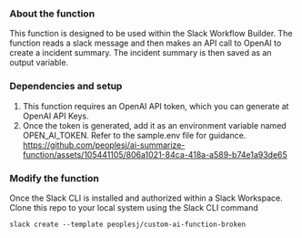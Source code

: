 ### About the function
This function is designed to be used within the Slack Workflow Builder. The function reads a slack message and then makes an API call to OpenAI to create a incident summary. The incident summary is then saved as an output variable. 

### Dependencies and setup
1. This function requires an OpenAI API token, which you can generate at OpenAI API Keys.
2. Once the token is generated, add it as an environment variable named OPEN_AI_TOKEN. Refer to the sample.env file for guidance.
https://github.com/peoplesj/ai-summarize-function/assets/105441105/806a1021-84ca-418a-a589-b74e1a93de65

### Modify the function
Once the Slack CLI is installed and authorized within a Slack Workspace. Clone this repo to your local system using the Slack CLI command
```
slack create --template peoplesj/custom-ai-function-broken
```

